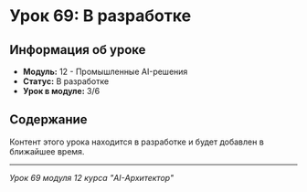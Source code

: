 # Урок 69: В разработке

## Информация об уроке
- **Модуль:** 12 - Промышленные AI-решения
- **Статус:** В разработке
- **Урок в модуле:** 3/6

## Содержание
Контент этого урока находится в разработке и будет добавлен в ближайшее время.

---
*Урок 69 модуля 12 курса "AI-Архитектор"*
